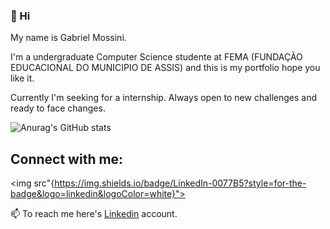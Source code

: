 ### 👋 Hi 
My name is Gabriel Mossini.

 I'm a undergraduate Computer Science studente at FEMA (FUNDAÇÃO EDUCACIONAL DO MUNICIPIO DE ASSIS) and this is my portfolio hope you like it. 

 Currently I'm seeking for a internship. Always open to new challenges and ready to face changes.

![Anurag's GitHub stats](https://github-readme-stats.vercel.app/api?username=gamossini&show_icons=true&theme=midnight-purple)

## Connect with me:
<img src"{https://img.shields.io/badge/LinkedIn-0077B5?style=for-the-badge&logo=linkedin&logoColor=white}">

📫 To reach me here's [Linkedin](https://www.linkedin.com/in/gabrielmossini/) account.
